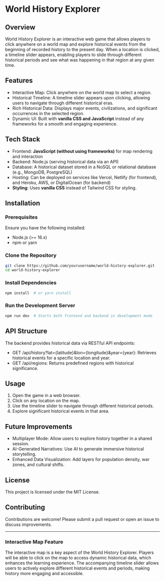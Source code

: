 # World History Explorer

## Overview

World History Explorer is an interactive web game that allows players to click anywhere on a world map and explore historical events from the beginning of recorded history to the present day. When a location is clicked, a timeline slider appears, enabling players to slide through different historical periods and see what was happening in that region at any given time.

## Features

- Interactive Map: Click anywhere on the world map to select a region.
- Historical Timeline: A timeline slider appears upon clicking, allowing users to navigate through different historical eras.
- Rich Historical Data: Displays major events, civilizations, and significant occurrences in the selected region.
- Dynamic UI: Built with **vanilla CSS and JavaScript** instead of any frameworks for a smooth and engaging experience.

## Tech Stack

- Frontend: **JavaScript (without using frameworks)** for map rendering and interaction  
- Backend: Node.js (serving historical data via an API)  
- Database: A historical dataset stored in a NoSQL or relational database (e.g., MongoDB, PostgreSQL)  
- Hosting: Can be deployed on services like Vercel, Netlify (for frontend), and Heroku, AWS, or DigitalOcean (for backend)  
- **Styling**: Uses **vanilla CSS** instead of Tailwind CSS for styling.

## Installation

### Prerequisites

Ensure you have the following installed:  
- Node.js (>= 16.x)  
- npm or yarn

### Clone the Repository

```bash
git clone https://github.com/yourusername/world-history-explorer.git
cd world-history-explorer
```

### Install Dependencies

```bash
npm install  # or yarn install
```

### Run the Development Server

```bash
npm run dev  # Starts both frontend and backend in development mode
```

## API Structure

The backend provides historical data via RESTful API endpoints:  
- GET /api/history?lat={latitude}&lon={longitude}&year={year}: Retrieves historical events for a specific location and year.  
- GET /api/regions: Returns predefined regions with historical significance.

## Usage

1. Open the game in a web browser.
2. Click on any location on the map.
3. Use the timeline slider to navigate through different historical periods.
4. Explore significant historical events in that area.

## Future Improvements

- Multiplayer Mode: Allow users to explore history together in a shared session.
- AI-Generated Narratives: Use AI to generate immersive historical storytelling.
- Enhanced Data Visualization: Add layers for population density, war zones, and cultural shifts.

## License

This project is licensed under the MIT License.

## Contributing

Contributions are welcome! Please submit a pull request or open an issue to discuss improvements.

---

### Interactive Map Feature

The interactive map is a key aspect of the World History Explorer. Players will be able to click on the map to access dynamic historical data, which enhances the learning experience. The accompanying timeline slider allows users to actively explore different historical events and periods, making history more engaging and accessible.